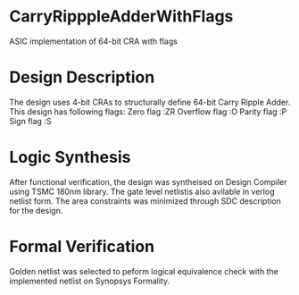 # CarryRipppleAdderWithFlags
ASIC implementation of 64-bit CRA with flags

# Design Description
The design uses 4-bit CRAs to structurally define 64-bit Carry Ripple Adder. This design has following flags:
Zero flag :ZR
Overflow flag :O
Parity flag :P
Sign flag :S

# Logic Synthesis
After functional verification, the design was syntheised on Design Compiler using TSMC 180nm library. The gate level netlistis also avilable in verlog netlist form. The area constraints was minimized through SDC description for the design.

# Formal Verification
Golden netlist was selected to peform logical equivalence check with the implemented netlist on Synopsys Formality. 

